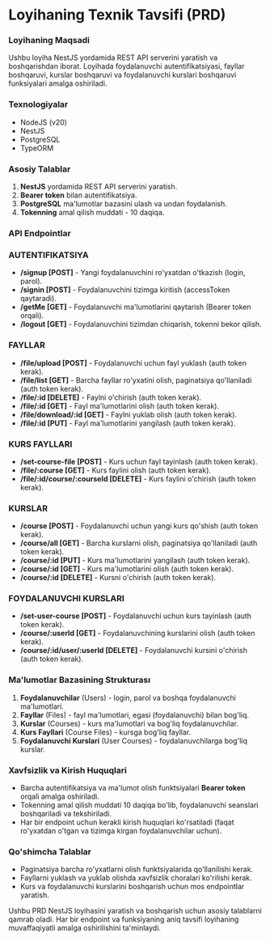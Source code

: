 # Loyihaning Texnik Tavsifi (PRD)

### Loyihaning Maqsadi

Ushbu loyiha NestJS yordamida REST API serverini yaratish va boshqarishdan iborat. Loyihada foydalanuvchi autentifikatsiyasi, fayllar boshqaruvi, kurslar boshqaruvi va foydalanuvchi kurslari boshqaruvi funksiyalari amalga oshiriladi.

### Texnologiyalar

- NodeJS (v20)
- NestJS
- PostgreSQL
- TypeORM

### Asosiy Talablar

1. **NestJS** yordamida REST API serverini yaratish.
2. **Bearer token** bilan autentifikatsiya.
4. **PostgreSQL** ma'lumotlar bazasini ulash va undan foydalanish.
5. **Tokenning** amal qilish muddati - 10 daqiqa.

### API Endpointlar

### AUTENTIFIKATSIYA

- **/signup [POST]** - Yangi foydalanuvchini ro'yxatdan o'tkazish (login, parol).
- **/signin [POST]** - Foydalanuvchini tizimga kiritish (accessToken qaytaradi).
- **/getMe [GET]** - Foydalanuvchi ma'lumotlarini qaytarish (Bearer token orqali).
- **/logout [GET]** - Foydalanuvchini tizimdan chiqarish, tokenni bekor qilish.

### FAYLLAR

- **/file/upload [POST]** - Foydalanuvchi uchun fayl yuklash (auth token kerak).
- **/file/list [GET]** - Barcha fayllar ro'yxatini olish, paginatsiya qo'llaniladi (auth token kerak).
- **/file/:id [DELETE]** - Faylni o'chirish (auth token kerak).
- **/file/:id [GET]** - Fayl ma'lumotlarini olish (auth token kerak).
- **/file/download/:id [GET]** - Faylni yuklab olish (auth token kerak).
- **/file/:id [PUT]** - Fayl ma'lumotlarini yangilash (auth token kerak).

### KURS FAYLLARI

- **/set-course-file [POST]** - Kurs uchun fayl tayinlash (auth token kerak).
- **/file/:course [GET]** - Kurs faylini olish (auth token kerak).
- **/file/:id/course/:courseId [DELETE]** - Kurs faylini o'chirish (auth token kerak).

### KURSLAR

- **/course [POST]** - Foydalanuvchi uchun yangi kurs qo'shish (auth token kerak).
- **/course/all [GET]** - Barcha kurslarni olish, paginatsiya qo'llaniladi (auth token kerak).
- **/course/:id [PUT]** - Kurs ma'lumotlarini yangilash (auth token kerak).
- **/course/:id [GET]** - Kurs ma'lumotlarini olish (auth token kerak).
- **/course/:id [DELETE]** - Kursni o'chirish (auth token kerak).

### FOYDALANUVCHI KURSLARI

- **/set-user-course [POST]** - Foydalanuvchi uchun kurs tayinlash (auth token kerak).
- **/course/:userId [GET]** - Foydalanuvchining kurslarini olish (auth token kerak).
- **/course/:id/user/:userId [DELETE]** - Foydalanuvchi kursini o'chirish (auth token kerak).

### Ma'lumotlar Bazasining Strukturası

1. **Foydalanuvchilar** (Users) - login, parol va boshqa foydalanuvchi ma'lumotlari.
2. **Fayllar** (Files) - fayl ma'lumotlari, egasi (foydalanuvchi) bilan bog'liq.
3. **Kurslar** (Courses) - kurs ma'lumotlari va bog'liq foydalanuvchilar.
4. **Kurs Fayllari** (Course Files) - kursga bog'liq fayllar.
5. **Foydalanuvchi Kurslari** (User Courses) - foydalanuvchilarga bog'liq kurslar.

### Xavfsizlik va Kirish Huquqlari

- Barcha autentifikatsiya va ma'lumot olish funktsiyalari **Bearer token** orqali amalga oshiriladi.
- Tokenning amal qilish muddati 10 daqiqa bo'lib, foydalanuvchi seanslari boshqariladi va tekshiriladi.
- Har bir endpoint uchun kerakli kirish huquqlari ko'rsatiladi (faqat ro'yxatdan o'tgan va tizimga kirgan foydalanuvchilar uchun).

### Qo'shimcha Talablar

- Paginatsiya barcha ro'yxatlarni olish funktsiyalarida qo'llanilishi kerak.
- Fayllarni yuklash va yuklab olishda xavfsizlik choralari ko'rilishi kerak.
- Kurs va foydalanuvchi kurslarini boshqarish uchun mos endpointlar yaratish.

Ushbu PRD NestJS loyihasini yaratish va boshqarish uchun asosiy talablarni qamrab oladi. Har bir endpoint va funksiyaning aniq tavsifi loyihaning muvaffaqiyatli amalga oshirilishini ta'minlaydi.